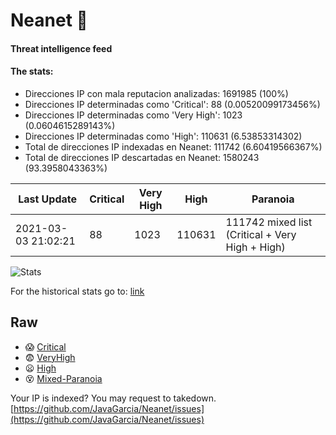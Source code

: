 # Neanet :hocho:
#### Threat intelligence feed
#### The stats:

- Direcciones IP con mala reputacion analizadas: 1691985 (100%)
- Direcciones IP determinadas como 'Critical':  88 (0.00520099173456%)
- Direcciones IP determinadas como 'Very High':  1023 (0.0604615289143%)
- Direcciones IP determinadas como 'High':  110631 (6.53853314302)
- Total de direcciones IP indexadas en Neanet:  111742 (6.60419566367%)
- Total de direcciones IP descartadas en Neanet:  1580243 (93.3958043363%)

| Last Update | Critical | Very High | High | Paranoia |
| --- | --- | --- | --- | --- |
| 2021-03-03 21:02:21 | 88 | 1023 | 110631 | 111742 mixed list (Critical + Very High + High)|

![Stats](https://docs.google.com/spreadsheets/d/e/2PACX-1vSnaNMIXVabIpDJjufMlzH7poXnshF3mgd8Is1g9ytUEzVsP5my4Trn8f-xkoLLQ38xpL3HtmUexLo6/pubchart?oid=501124687&format=image)

For the historical stats go to: [link](/stats.csv)
## Raw
- :scream: [Critical](https://raw.githubusercontent.com/JavaGarcia/Neanet/master/blacklists/neanet_critical.txt)
- :fearful: [VeryHigh](https://raw.githubusercontent.com/JavaGarcia/Neanet/master/blacklists/neanet_veryHigh.txtt)
- :frowning: [High](https://raw.githubusercontent.com/JavaGarcia/Neanet/master/blacklists/neanet_high.txt)
- :dizzy_face: [Mixed-Paranoia](https://raw.githubusercontent.com/JavaGarcia/Neanet/master/blacklists/neanet_all.txt)


Your IP is indexed? You may request to takedown. [https://github.com/JavaGarcia/Neanet/issues](https://github.com/JavaGarcia/Neanet/issues)




























































































































































































































































































































































































































































































































































































































































































































































































































































































































































































































































































































































































































































































































































































































































































































































































































































































































































































































































































































































































































































































































































































































































































































































































































































































































































































































































































































































































































































































































































































































































































































































































































































































































































































































































































































































































































































































































































































































































































































































































































































































































































































































































































































































































































































































































































































































































































































































































